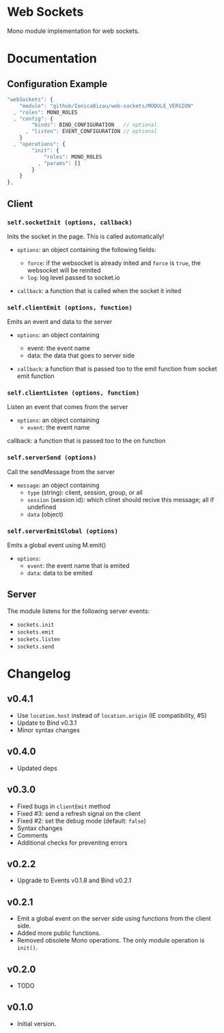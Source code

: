 Web Sockets
===========

Mono module implementation for web sockets.

# Documentation
## Configuration Example

```js
"webSockets": {
    "module": "github/IonicaBizau/web-sockets/MODULE_VERSION"
  , "roles": MONO_ROLES
  , "config": {
        "binds": BIND_CONFIGURATION   // optional
      , "listen": EVENT_CONFIGURATION // optional
    }
  , "operations": {
        "init": {
            "roles": MONO_ROLES
          , "params": []
        }
    }
},
```

## Client

### `self.socketInit (options, callback)`

Inits the socket in the page. This is called automatically!

 - `options`: an object containing the following fields:
   - `force`: if the websocket is already inited and `force` is `true`, the websocket will be reinited
   - `log`: log level passed to socket.io

 - `callback`: a function that is called when the socket it inited


### `self.clientEmit (options, function)`
Emits an event and data to the server

 - `options`: an object containing
    - event: the event name
    - data:  the data that goes to server side

 - `callback`: a function that is passed too to the emit function from socket emit function


### `self.clientListen (options, function)`
Listen an event that comes from the server

 - `options`: an object containing
    - `event`: the event name

callback: a function that is passed too to the on function

### `self.serverSend (options)`
Call the sendMessage from the server

 - `message`: an object containing
    - `type` (string): client, session, group, or all
    - `session` (session id): which clinet should recive this message; all if undefined
    - `data` (object)


### `self.serverEmitGlobal (options)`
Emits a global event using M.emit()

 - `options`:
    - `event`: the event name that is emited
    - `data`: data to be emited

## Server

The module listens for the following server events:

 - `sockets.init`
 - `sockets.emit`
 - `sockets.listen`
 - `sockets.send`

# Changelog

## v0.4.1
 - Use `location.host` instead of `location.origin` (IE compatibility, #5)
 - Update to Bind v0.3.1
 - Minor syntax changes

## v0.4.0
 - Updated deps

## v0.3.0
 - Fixed bugs in `clientEmit` method
 - Fixed #3: send a refresh signal on the client
 - Fixed #2: set the debug mode (default: `false`)
 - Syntax changes
 - Comments
 - Additional checks for preventing errors

## v0.2.2
 - Upgrade to Events v0.1.8 and Bind v0.2.1

## v0.2.1
 - Emit a global event on the server side using functions from the client side.
 - Added more public functions.
 - Removed obsolete Mono operations. The only module operation is `init()`.

## v0.2.0
 - TODO

## v0.1.0
 - Initial version.

